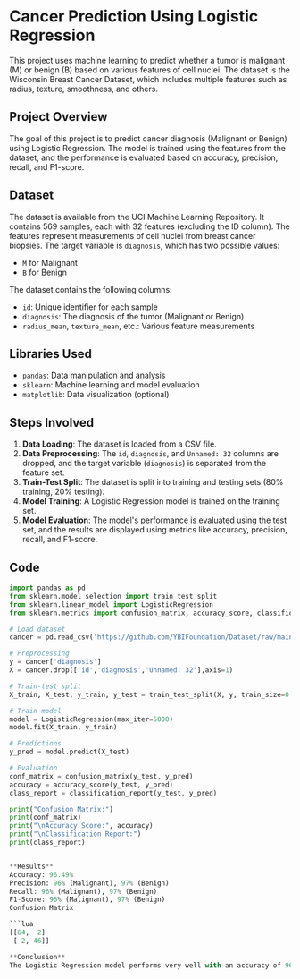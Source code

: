 # Cancer Prediction Using Logistic Regression

This project uses machine learning to predict whether a tumor is malignant (M) or benign (B) based on various features of cell nuclei. The dataset is the Wisconsin Breast Cancer Dataset, which includes multiple features such as radius, texture, smoothness, and others.

## Project Overview

The goal of this project is to predict cancer diagnosis (Malignant or Benign) using Logistic Regression. The model is trained using the features from the dataset, and the performance is evaluated based on accuracy, precision, recall, and F1-score.

## Dataset

The dataset is available from the UCI Machine Learning Repository. It contains 569 samples, each with 32 features (excluding the ID column). The features represent measurements of cell nuclei from breast cancer biopsies. The target variable is `diagnosis`, which has two possible values:
- `M` for Malignant
- `B` for Benign

The dataset contains the following columns:
- `id`: Unique identifier for each sample
- `diagnosis`: The diagnosis of the tumor (Malignant or Benign)
- `radius_mean`, `texture_mean`, etc.: Various feature measurements

## Libraries Used

- `pandas`: Data manipulation and analysis
- `sklearn`: Machine learning and model evaluation
- `matplotlib`: Data visualization (optional)

## Steps Involved

1. **Data Loading**: The dataset is loaded from a CSV file.
2. **Data Preprocessing**: The `id`, `diagnosis`, and `Unnamed: 32` columns are dropped, and the target variable (`diagnosis`) is separated from the feature set.
3. **Train-Test Split**: The dataset is split into training and testing sets (80% training, 20% testing).
4. **Model Training**: A Logistic Regression model is trained on the training set.
5. **Model Evaluation**: The model's performance is evaluated using the test set, and the results are displayed using metrics like accuracy, precision, recall, and F1-score.

## Code

```python
import pandas as pd
from sklearn.model_selection import train_test_split
from sklearn.linear_model import LogisticRegression
from sklearn.metrics import confusion_matrix, accuracy_score, classification_report

# Load dataset
cancer = pd.read_csv('https://github.com/YBIFoundation/Dataset/raw/main/Cancer.csv')

# Preprocessing
y = cancer['diagnosis']
X = cancer.drop(['id','diagnosis','Unnamed: 32'],axis=1)

# Train-test split
X_train, X_test, y_train, y_test = train_test_split(X, y, train_size=0.8, random_state=2529)

# Train model
model = LogisticRegression(max_iter=5000)
model.fit(X_train, y_train)

# Predictions
y_pred = model.predict(X_test)

# Evaluation
conf_matrix = confusion_matrix(y_test, y_pred)
accuracy = accuracy_score(y_test, y_pred)
class_report = classification_report(y_test, y_pred)

print("Confusion Matrix:")
print(conf_matrix)
print("\nAccuracy Score:", accuracy)
print("\nClassification Report:")
print(class_report)


**Results**
Accuracy: 96.49%
Precision: 96% (Malignant), 97% (Benign)
Recall: 96% (Malignant), 97% (Benign)
F1-Score: 96% (Malignant), 97% (Benign)
Confusion Matrix

```lua
[[64,  2]
 [ 2, 46]]

**Conclusion**
The Logistic Regression model performs very well with an accuracy of 96.49%. The model is able to predict whether a tumor is malignant or benign with high precision and recall.
